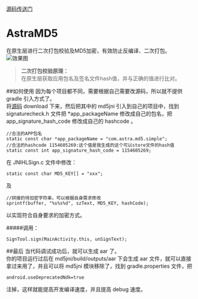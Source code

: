[源码传送门](https://github.com/atove/AstraMD5)
# AstraMD5
在原生层进行二次打包校验及MD5加密，有效防止反编译、二次打包。    
![效果图](http://upload-images.jianshu.io/upload_images/5088149-462e307d4230e542.gif?imageMogr2/auto-orient/strip%7CimageView2/2/w/400 )

>**二次打包校验原理：**   
在原生层获取应用包名及签名文件hash值，并与正确的值进行比对。

##如何使用
因为每个项目都不同，需要根据自己需要改源码，所以就不提供 gradle 引入方式了。   
将[源码](https://github.com/atove/AstraMD5) download 下来，然后把其中的 md5jni 引入到自己的项目中，找到 signaturecheck.h 文件把 *app_packageName 修改成自己的包名，把 app_signature_hash_code 修改成自己的 hashcode 。
```
//合法的APP包名
static const char *app_packageName = "com.astra.md5.simple";
//合法的hashcode 1154605269:这个值是我生成的这个可以store文件的hash值
static const int app_signature_hash_code = 1154605269;
```
在 JNIHLSign.c 文件中修改：
```
static const char MD5_KEY[] = "xxx";
```
及
```
//拼接的待加密字符串，可以根据自身需求修改
sprintf(buffer, "%s%s%d", szText, MD5_KEY, hashCode);
```
以实现符合自身要求的加密方式。

#####调用：
```
SignTool.sign(MainActivity.this, unSignText);
```

##最后
当代码调试成功后，就可以生成 aar 了。   
你的项目运行过后在 md5jni/build/outputs/aar 下会生成 aar 文件，就可以直接拿过来用了，并且可以将 md5jni 模块移除了，找到 gradle.properties 文件，把
```
android.useDeprecatedNdk=true
```
注掉，这样就能提高开发编译速度，并且提高 debug 速度。

